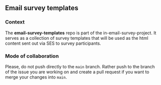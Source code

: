 ## Email survey templates

### Context 

The **email-survey-templates** repo is part of the in-email-survey-project. It serves as a collection of survey templates that will be used as the html content sent out via SES to survey participants.

### Mode of collaboration

Please, do not push directly to the `main` branch. Rather push to the branch of the issue you are working on and create a pull request if you want to merge your changes into `main`.